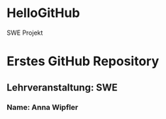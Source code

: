 # HelloGitHub
SWE Projekt

# Erstes GitHub Repository #
## Lehrveranstaltung: SWE 
### Name: Anna Wipfler